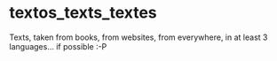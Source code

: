 textos_texts_textes
===================

Texts, taken from books, from websites, from everywhere, in at least 3 languages... if possible :-P
